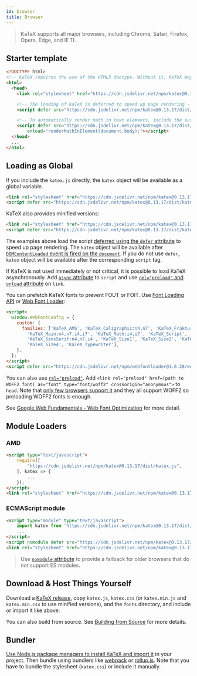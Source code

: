 ```yaml
---
id: browser
title: Browser
---
```

> KaTeX supports all major browsers, including Chrome, Safari, Firefox, Opera, Edge, and IE 11.

## Starter template

```html
<!DOCTYPE html>
<!-- KaTeX requires the use of the HTML5 doctype. Without it, KaTeX may not render properly -->
<html>
  <head>
    <link rel="stylesheet" href="https://cdn.jsdelivr.net/npm/katex@0.13.17/dist/katex.min.css" integrity="sha384-m7SExsh653i7qrG9z4woyDDVbLhG2pGNI4mb9nk0oJN6crOrsvOLezZMnBBRXg+O" crossorigin="anonymous">

    <!-- The loading of KaTeX is deferred to speed up page rendering -->
    <script defer src="https://cdn.jsdelivr.net/npm/katex@0.13.17/dist/katex.min.js" integrity="sha384-4zfh3OdrrX6APF+0Zpe6t2CWZsIka5okj/WrGl56nLQ7EwRW7cx/3WmL15gH4nUA" crossorigin="anonymous"></script>

    <!-- To automatically render math in text elements, include the auto-render extension: -->
    <script defer src="https://cdn.jsdelivr.net/npm/katex@0.13.17/dist/contrib/auto-render.min.js" integrity="sha384-vZTG03m+2yp6N6BNi5iM4rW4oIwk5DfcNdFfxkk9ZWpDriOkXX8voJBFrAO7MpVl" crossorigin="anonymous"
        onload="renderMathInElement(document.body);"></script>
  </head>
  ...
</html>
```

## Loading as Global
If you include the `katex.js` directly, the `katex` object will be available as
a global variable.

```html
<link rel="stylesheet" href="https://cdn.jsdelivr.net/npm/katex@0.13.17/dist/katex.css" integrity="sha384-Fdp6V2PvjpS8FedYkGaJJbk2qadZ1nKxzBFuBMWJiAxKTGSNJ5giutfDIveCbisd" crossorigin="anonymous">
<script defer src="https://cdn.jsdelivr.net/npm/katex@0.13.17/dist/katex.js" integrity="sha384-BW5sHFoYKe2Oyo0ZMlsAd2ZxdfFge2GxXXB9U0QUePz6w8zUe1JhsDuyKhQf8vQe" crossorigin="anonymous"></script>
```

KaTeX also provides minified versions:

```html
<link rel="stylesheet" href="https://cdn.jsdelivr.net/npm/katex@0.13.17/dist/katex.min.css" integrity="sha384-m7SExsh653i7qrG9z4woyDDVbLhG2pGNI4mb9nk0oJN6crOrsvOLezZMnBBRXg+O" crossorigin="anonymous">
<script defer src="https://cdn.jsdelivr.net/npm/katex@0.13.17/dist/katex.min.js" integrity="sha384-4zfh3OdrrX6APF+0Zpe6t2CWZsIka5okj/WrGl56nLQ7EwRW7cx/3WmL15gH4nUA" crossorigin="anonymous"></script>
```

The examples above load the script [deferred using the `defer` attribute](https://developer.mozilla.org/en/HTML/Element/script#Attributes)
to speed up page rendering. The `katex` object will be available after
[`DOMContentLoaded` event is fired on the `document`](https://developer.mozilla.org/ko/docs/Web/Reference/Events/DOMContentLoaded).
If you do not use `defer`, `katex` object will be available after the corresponding
`script` tag.

If KaTeX is not used immediately or not critical, it is possible to load KaTeX
asynchronously. Add [`async` attribute](https://developer.mozilla.org/en/HTML/Element/script#Attributes)
to `script` and use [`rel="preload"` and `onload` attribute](https://github.com/filamentgroup/loadCSS)
on `link`.

You can prefetch KaTeX fonts to prevent FOUT or FOIT. Use [Font Loading API](https://developer.mozilla.org/en-US/docs/Web/API/CSS_Font_Loading_API)
or [Web Font Loader](https://github.com/typekit/webfontloader):

```html
<script>
  window.WebFontConfig = {
    custom: {
      families: ['KaTeX_AMS', 'KaTeX_Caligraphic:n4,n7', 'KaTeX_Fraktur:n4,n7',
        'KaTeX_Main:n4,n7,i4,i7', 'KaTeX_Math:i4,i7', 'KaTeX_Script',
        'KaTeX_SansSerif:n4,n7,i4', 'KaTeX_Size1', 'KaTeX_Size2', 'KaTeX_Size3',
        'KaTeX_Size4', 'KaTeX_Typewriter'],
    },
  };
</script>
<script defer src="https://cdn.jsdelivr.net/npm/webfontloader@1.6.28/webfontloader.js" integrity="sha256-4O4pS1SH31ZqrSO2A/2QJTVjTPqVe+jnYgOWUVr7EEc=" crossorigin="anonymous"></script>
```

You can also use [`rel="preload"`](https://developer.mozilla.org/en-US/docs/Web/HTML/Preloading_content).
Add `<link rel="preload" href=(path to WOFF2 font) as="font" type="font/woff2" crossorigin="anonymous">`
to `head`. Note that [only few browsers support it](https://caniuse.com/#feat=link-rel-preload)
and they all support WOFF2 so preloading WOFF2 fonts is enough.

See [Google Web Fundamentals - Web Font Optimization](https://developers.google.com/web/fundamentals/performance/optimizing-content-efficiency/webfont-optimization)
for more detail.

## Module Loaders
### AMD
```html
<script type="text/javascript">
    require([
        "https://cdn.jsdelivr.net/npm/katex@0.13.17/dist/katex.js",
    ], katex => {
        ...
    });
</script>
<link rel="stylesheet" href="https://cdn.jsdelivr.net/npm/katex@0.13.17/dist/katex.css" integrity="sha384-Fdp6V2PvjpS8FedYkGaJJbk2qadZ1nKxzBFuBMWJiAxKTGSNJ5giutfDIveCbisd" crossorigin="anonymous">
```

### ECMAScript module
```html
<script type="module" type="text/javascript">
    import katex from 'https://cdn.jsdelivr.net/npm/katex@0.13.17/dist/katex.mjs';
    ...
</script>
<script nomodule defer src="https://cdn.jsdelivr.net/npm/katex@0.13.17/dist/katex.js" integrity="sha384-BW5sHFoYKe2Oyo0ZMlsAd2ZxdfFge2GxXXB9U0QUePz6w8zUe1JhsDuyKhQf8vQe" crossorigin="anonymous"></script>
<link rel="stylesheet" href="https://cdn.jsdelivr.net/npm/katex@0.13.17/dist/katex.css" integrity="sha384-Fdp6V2PvjpS8FedYkGaJJbk2qadZ1nKxzBFuBMWJiAxKTGSNJ5giutfDIveCbisd" crossorigin="anonymous">
```

> Use [`nomodule` attribute](https://developer.mozilla.org/en/HTML/Element/script#Attributes)
to provide a fallback for older browsers that do not support ES modules.

## Download & Host Things Yourself
Download a [KaTeX release](https://github.com/KaTeX/KaTeX/releases),
copy `katex.js`, `katex.css`
(or `katex.min.js` and `katex.min.css` to use minified versions),
and the `fonts` directory, and include or import it like above.

You can also build from source. See [Building from Source](node.md#building-from-source)
for more details.

## Bundler
[Use Node.js package managers to install KaTeX and import it](node.md) in your
project. Then bundle using bundlers like [webpack](https://webpack.js.org/) or
[rollup.js](https://rollupjs.org/). Note that you have to bundle the stylesheet
(`katex.css`) or include it manually.
